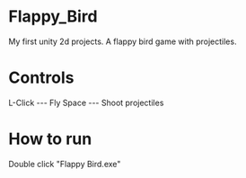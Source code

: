 # Flappy_Bird
My first unity 2d projects. A flappy bird game with projectiles.
# Controls
L-Click --- Fly
Space --- Shoot projectiles
# How to run
Double click "Flappy Bird.exe"
